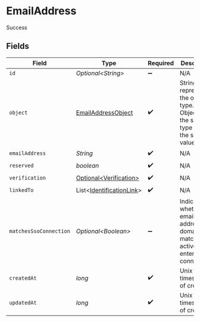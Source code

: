 # EmailAddress

Success


## Fields

| Field                                                                                  | Type                                                                                   | Required                                                                               | Description                                                                            |
| -------------------------------------------------------------------------------------- | -------------------------------------------------------------------------------------- | -------------------------------------------------------------------------------------- | -------------------------------------------------------------------------------------- |
| `id`                                                                                   | *Optional\<String>*                                                                    | :heavy_minus_sign:                                                                     | N/A                                                                                    |
| `object`                                                                               | [EmailAddressObject](../../models/components/EmailAddressObject.md)                    | :heavy_check_mark:                                                                     | String representing the object's type. Objects of the same type share the same value.<br/> |
| `emailAddress`                                                                         | *String*                                                                               | :heavy_check_mark:                                                                     | N/A                                                                                    |
| `reserved`                                                                             | *boolean*                                                                              | :heavy_check_mark:                                                                     | N/A                                                                                    |
| `verification`                                                                         | [Optional\<Verification>](../../models/components/Verification.md)                     | :heavy_check_mark:                                                                     | N/A                                                                                    |
| `linkedTo`                                                                             | List\<[IdentificationLink](../../models/components/IdentificationLink.md)>             | :heavy_check_mark:                                                                     | N/A                                                                                    |
| `matchesSsoConnection`                                                                 | *Optional\<Boolean>*                                                                   | :heavy_minus_sign:                                                                     | Indicates whether this email address domain matches an active enterprise connection.<br/> |
| `createdAt`                                                                            | *long*                                                                                 | :heavy_check_mark:                                                                     | Unix timestamp of creation<br/>                                                        |
| `updatedAt`                                                                            | *long*                                                                                 | :heavy_check_mark:                                                                     | Unix timestamp of creation<br/>                                                        |